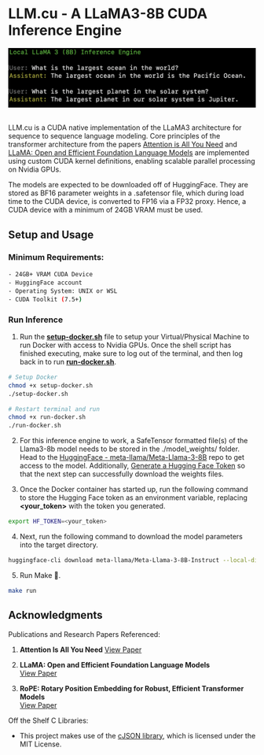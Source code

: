 # LLM.cu - A LLaMA3-8B CUDA Inference Engine

<div align="center">
  <img src="https://github.com/abhisheknair10/LLM.cu/blob/main/inference.png" alt="inference" width="800">
</div>

## 

LLM.cu is a CUDA native implementation of the LLaMA3 architecture for sequence to sequence language modeling. Core principles of the transformer architecture from the papers [Attention is All You Need](https://arxiv.org/abs/1706.03762) and [LLaMA: Open and Efficient Foundation Language Models](https://arxiv.org/abs/2302.13971) are implemented using custom CUDA kernel definitions, enabling scalable parallel processing on Nvidia GPUs.

The models are expected to be downloaded off of HuggingFace. They are stored as BF16 parameter weights in a .safetensor file, which during load time to the CUDA device, is converted to FP16 via a FP32 proxy. Hence, a CUDA device with a minimum of 24GB VRAM must be used.

## Setup and Usage

### Minimum Requirements:
```bash
- 24GB+ VRAM CUDA Device
- HuggingFace account
- Operating System: UNIX or WSL
- CUDA Toolkit (7.5+)
```

### Run Inference
1. Run the **[setup-docker.sh](https://github.com/abhisheknair10/LLM.cu/blob/main/setup-docker.sh)** file to setup your Virtual/Physical Machine to run Docker with access to Nvidia GPUs. Once the shell script has finished executing, make sure to log out of the terminal, and then log back in to run **[run-docker.sh](https://github.com/abhisheknair10/LLM.cu/blob/main/run-docker.sh)**.

```bash
# Setup Docker
chmod +x setup-docker.sh
./setup-docker.sh
```

```bash
# Restart terminal and run
chmod +x run-docker.sh
./run-docker.sh
```

2. For this inference engine to work, a SafeTensor formatted file(s) of the Llama3-8b model needs to be stored in the ./model_weights/ folder. Head to the [HuggingFace - meta-llama/Meta-Llama-3-8B](https://huggingface.co/meta-llama/Meta-Llama-3-8B?text=My+name+is+Julien+and+I+like+to) repo to get access to the model. Additionally, [Generate a Hugging Face Token](https://huggingface.co/settings/tokens) so that the next step can successfully download the weights files.

3. Once the Docker container has started up, run the following command to store the Hugging Face token as an environment variable, replacing **<your_token>** with the token you generated.

```bash
export HF_TOKEN=<your_token>
```

4. Next, run the following command to download the model parameters into the target directory.

```bash
huggingface-cli download meta-llama/Meta-Llama-3-8B-Instruct --local-dir ./model_weights/ --token $HF_TOKEN
```

5. Run Make 🎉.

```bash
make run
```

## Acknowledgments

Publications and Research Papers Referenced:

1. **Attention Is All You Need**
    [View Paper](https://arxiv.org/abs/1706.03762)

2. **LLaMA: Open and Efficient Foundation Language Models**  
    [View Paper](https://arxiv.org/abs/2302.13971)

3. **RoPE: Rotary Position Embedding for Robust, Efficient Transformer Models**  
    [View Paper](https://arxiv.org/abs/2104.09864)

Off the Shelf C Libraries:
- This project makes use of the [cJSON library](https://github.com/DaveGamble/cJSON), which is licensed under the MIT License.